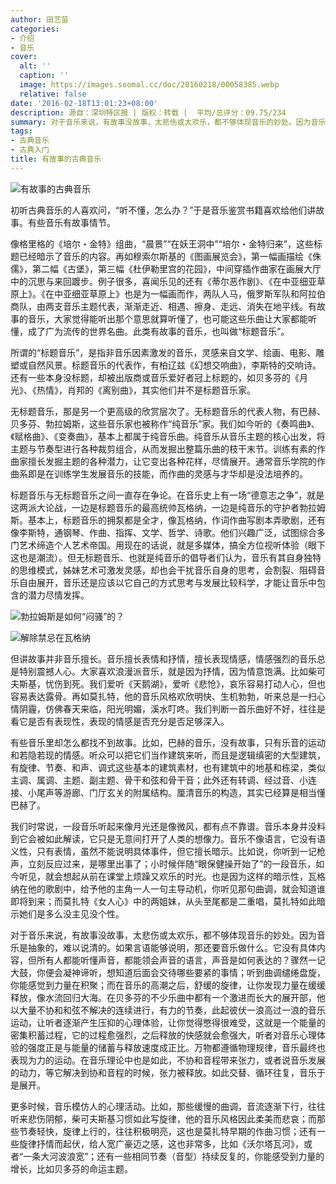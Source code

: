 ```yaml
---
author: 田艺苗
categories:
- 介绍
- 音乐
cover:
  alt: ''
  caption: ''
  image: https://images.soomal.cc/doc/20160218/00058385.webp
  relative: false
date: '2016-02-18T13:01:23+08:00'
description: 源自：深圳特区报 | 版权：转载 |  平均/总评分：09.75/234
summary: 对于音乐来说，有故事没故事，太悲伤或太欢乐，都不够体现音乐的妙处。因为音乐是抽象的，难以说清的。如果言语能够说明，那还要音乐做什么。它没有具体内容，但所有人都能听懂声音，都能领会声音的语言，声音是如何表达的？骤然一记大鼓，你便会凝神谛听，想知道后面会交待哪些要紧的事情……
tags:
- 古典音乐
- 古典入门
title: 有故事的古典音乐
---
```


![有故事的古典音乐](https://images.soomal.cc/doc/20160218/00058385.webp)





初听古典音乐的人喜欢问，“听不懂，怎么办？”于是音乐鉴赏书籍喜欢给他们讲故事。有些音乐有故事情节。

像格里格的《培尔・金特》组曲，“晨景”“在妖王洞中”“培尔・金特归来”，这些标题已经暗示了音乐的内容。再如穆索尔斯基的《图画展览会》，第一幅画描绘《侏儒》，第二幅《古堡》，第三幅《杜伊勒里宫的花园》，中间穿插作曲家在画展大厅中的沉思与来回踱步。例子很多，喜闻乐见的还有《蒂尔恶作剧》、《在中亚细亚草原上》。《在中亚细亚草原上》也是为一幅画而作，两队人马，俄罗斯军队和阿拉伯商队，由两支音乐主题代表，渐渐走近、相遇、擦身、走远、消失在地平线。有故事的音乐，大家觉得能听出那个意思就算听懂了，也可能这些乐曲让大家都能听懂，成了广为流传的世界名曲。此类有故事的音乐，也叫做“标题音乐”。

所谓的“标题音乐”，是指非音乐因素激发的音乐，灵感来自文学、绘画、电影、雕塑或自然风景。标题音乐的代表作，有柏辽兹《幻想交响曲》，李斯特的交响诗。还有一些本身没标题，却被出版商或音乐爱好者冠上标题的，如贝多芬的《月光》、《热情》，肖邦的《离别曲》，其实他们并不是标题音乐家。

无标题音乐，那是另一个更高级的欣赏层次了。无标题音乐的代表人物，有巴赫、贝多芬、勃拉姆斯，这些音乐家也被称作“纯音乐”家。我们如今听的《奏鸣曲》、《赋格曲》、《变奏曲》，基本上都属于纯音乐曲。纯音乐从音乐主题的核心出发，将主题与节奏型进行各种裁剪组合，从而发掘出整篇乐曲的枝干末节。训练有素的作曲家擅长发掘主题的各种潜力，让它变出各种花样，尽情展开。通常音乐学院的作曲系即是在训练学生发展音乐的技能，而作曲的灵感与才华却是没法培养的。

标题音乐与无标题音乐之间一直存在争论。在音乐史上有一场“德意志之争”，就是这两派大论战，一边是标题音乐的最高统帅瓦格纳，一边是纯音乐的守护者勃拉姆斯。基本上，标题音乐的拥泵都是全才，像瓦格纳，作词作曲写剧本弄歌剧，还有像李斯特，通钢琴、作曲、指挥、文学、哲学、诗歌。他们兴趣广泛，试图综合多门艺术缔造个人艺术帝国。用现在的话说，就是多媒体，搞全方位视听体验（眼下这也是潮流）。但无标题音乐、也就是纯音乐的倡导者们认为，音乐有其自身独特的思维模式，姊妹艺术可激发灵感，却也会干扰音乐自身的思考，会割裂、阻碍音乐自由展开，音乐还是应该以它自己的方式思考与发展比较科学，才能让音乐中包含的潜力尽情发挥。

![勃拉姆斯是如何“闷骚”的？](https://images.soomal.cc/doc/20150412/00050760.webp)




![解除禁忌在瓦格纳](https://images.soomal.cc/doc/20130523/00031181.webp)





但讲故事并非音乐擅长。音乐擅长表情和抒情，擅长表现情感，情感强烈的音乐总是特别震撼人心。大家喜欢浪漫派音乐，就是因为抒情，因为情意饱满。比如柴可夫斯基，忧伤到死。我们爱听《天鹅湖》，爱听《悲怆》，哀乐容易打动人心，但也容易表达露骨。再如莫扎特，他的音乐风格欢欣明快、生机勃勃，听来总是一扫心情阴霾，仿佛春天来临，阳光明媚，溪水叮咚。我们判断一首乐曲好不好，往往是看它是否有表现性，表现的情感是否充分是否足够深入。

有些音乐里却怎么都找不到故事。比如，巴赫的音乐，没有故事，只有乐音的运动和若隐若现的情感。听众可以把它们当作建筑来听，而且是逻辑缜密的大型建筑，有旋律、节奏、和声、调式这些基本的建筑素材，也有建筑中的地基和栋梁，类似主调、属调、主题、副主题、骨干和弦和骨干音；此外还有转调、经过音、小连接、小尾声等游廊、门厅玄关的附属结构。厘清音乐的构造，其实已经算是相当懂巴赫了。

我们时常说，一段音乐听起来像月光还是像微风，都有点不靠谱。音乐本身并没料到它会被如此解读，它只是无意间打开了人类的想像力。音乐不像语言，它没有语义性，只有表情，虽然不能说明具体事件，但它擅长暗示。比如说，你听到一记枪声，立刻反应过来，是哪里出事了；小时候伴随“眼保健操开始了”的一段音乐，如今听见，就会想起从前在课堂上烦躁又欢乐的时光。也是因为这样的暗示性，瓦格纳在他的歌剧中，给予他的主角一人一句主导动机，你听见那句曲调，就会知道谁即将到来；而莫扎特《女人心》中的两姐妹，从头至尾都是二重唱，莫扎特如此暗示她们是多么没主见没个性。

对于音乐来说，有故事没故事，太悲伤或太欢乐，都不够体现音乐的妙处。因为音乐是抽象的，难以说清的。如果言语能够说明，那还要音乐做什么。它没有具体内容，但所有人都能听懂声音，都能领会声音的语言，声音是如何表达的？骤然一记大鼓，你便会凝神谛听，想知道后面会交待哪些要紧的事情；听到曲调缱绻盘旋，你能感觉到力量在积聚；而在音乐的高潮之后，舒缓的旋律，让你发现力量在缓缓释放，像水流回归大海。在贝多芬的不少乐曲中都有一个激进而长大的展开部，他以大量不协和和弦不解决的连续进行，有力的节奏，此起彼伏一浪高过一浪的音乐运动，让听者逐渐产生压抑的心理体验，让你觉得憋得很难受，这就是一个能量的密集积蓄过程，它的过程愈强烈，之后释放的快感就会愈强大，听者对音乐心理体验的强度正是与能量的储蓄与释放速度成正比。万物都遵循物理规律，音乐最终也表现为力的运动。在音乐理论中也是如此，不协和音程带来张力，或者说音乐发展的动力，等它解决到协和音程的时候，张力被释放。如此交替、循环往复，音乐于是展开。

更多时候，音乐模仿人的心理活动。比如，那些缓慢的曲调，音流逐渐下行，往往听来悲伤阴郁，柴可夫斯基习惯如此写旋律，他的音乐风格因此柔美而悲哀；而那些节奏轻快，旋律上行的，往往积极明亮，这也是莫扎特早期的作曲习惯；还有一些旋律抒情而起伏，给人宽广豪迈之感，这也非常多，比如《沃尔塔瓦河》，或者“一条大河波浪宽”；还有一些相同节奏（音型）持续反复的，你能感受到力量的增长，比如贝多芬的命运主题。